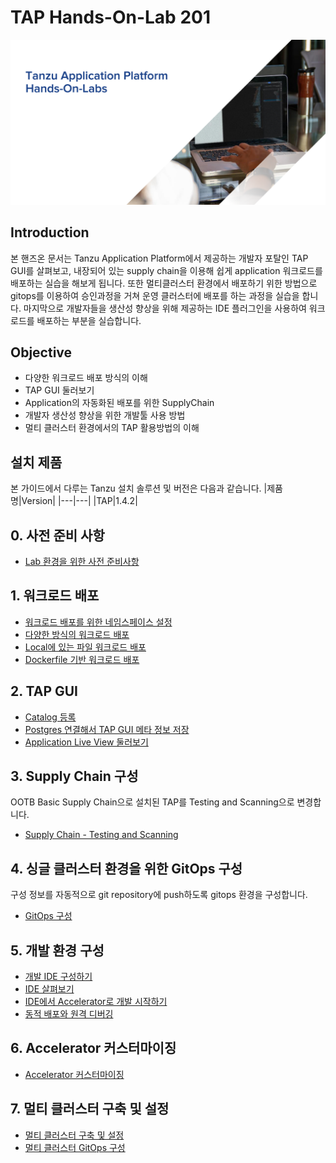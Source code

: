 # TAP Hands-On-Lab 201
![](./images/taphol_logo.png)

## Introduction
본 핸즈온 문서는 Tanzu Application Platform에서 제공하는 개발자 포탈인 TAP GUI를 살펴보고, 내장되어 있는 supply chain을 이용해 쉽게 application 워크로드를 배포하는 실습을 해보게 됩니다. 또한 멀티클러스터 환경에서 배포하기 위한 방법으로 gitops를 이용하여 승인과정을 거쳐 운영 클러스터에 배포를 하는 과정을 실습을 합니다. 마지막으로 개발자들을 생산성 향상을 위해 제공하는 IDE 플러그인을 사용하여 워크로드를 배포하는 부분을 실습합니다.

## Objective
- 다양한 워크로드 배포 방식의 이해
- TAP GUI 둘러보기
- Application의 자동화된 배포를 위한 SupplyChain
- 개발자 생산성 향상을 위한 개발툴 사용 방법
- 멀티 클러스터 환경에서의 TAP 활용방법의 이해


## 설치 제품
본 가이드에서 다루는 Tanzu 설치 솔루션 및 버전은 다음과 같습니다.
|제품명|Version|
|---|---|
|TAP|1.4.2|

## 0. 사전 준비 사항
- [Lab 환경을 위한 사전 준비사항](./install/lab_prepare.md)

## 1. 워크로드 배포
- [워크로드 배포를 위한 네임스페이스 설정](./install/dev-namespace.md)
- [다양한 방식의 워크로드 배포](./tap/workload_deploy.md)
- [Local에 있는 파일 워크로드 배포](./tap/workload_local.md)
- [Dockerfile 기반 워크로드 배포](./tap/workload_dockerfile.md)

## 2. TAP GUI
- [Catalog 등록](./tap/catalog.md)
- [Postgres 연결해서 TAP GUI 메타 정보 저장](./tap/gui-meta.md)
- [Application Live View 둘러보기](./tap/alv.md)

## 3. Supply Chain 구성
OOTB Basic Supply Chain으로 설치된 TAP를 Testing and Scanning으로 변경합니다. 
- [Supply Chain - Testing and Scanning](./tap/ootb-testing-and-scanning.md)

## 4. 싱글 클러스터 환경을 위한 GitOps 구성 
구성 정보를 자동적으로 git repository에 push하도록 gitops 환경을 구성합니다.
- [GitOps 구성](./tap/gitops.md)

## 5. 개발 환경 구성
- [개발 IDE 구성하기](./tap/ide.md)
- [IDE 살펴보기](./tap/ide2.md)
- [IDE에서 Accelerator로 개발 시작하기](./tap/ide_accelerator.md)
- [동적 배포와 원격 디버깅](./tap/hotdeploy_debug.md)

## 6. Accelerator 커스터마이징
- [Accelerator 커스터마이징](./tap/accelerator.md)

## 7. 멀티 클러스터 구축 및 설정
- [멀티 클러스터 구축 및 설정](./tap/multi-cluster.md)
- [멀티 클러스터 GitOps 구성 ](./tap/multi-gitops.md)
